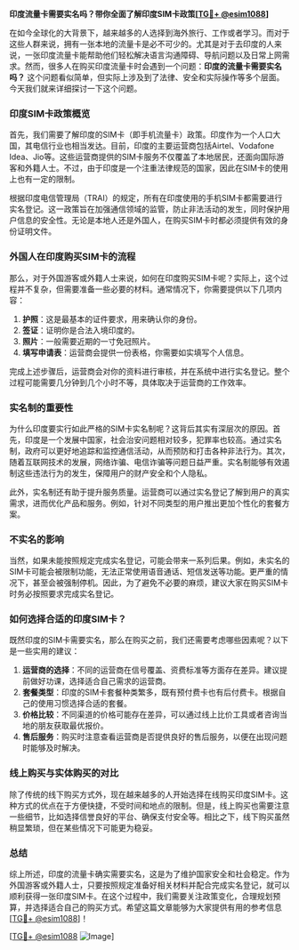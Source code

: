 **印度流量卡需要实名吗？带你全面了解印度SIM卡政策[[TG💪+ @esim1088](https://t.me/s/esim1088)]**

在如今全球化的大背景下，越来越多的人选择到海外旅行、工作或者学习。而对于这些人群来说，拥有一张本地的流量卡是必不可少的。尤其是对于去印度的人来说，一张印度流量卡能帮助他们轻松解决语言沟通障碍、导航问题以及日常上网需求。然而，很多人在购买印度流量卡时会遇到一个问题：**印度的流量卡需要实名吗？** 这个问题看似简单，但实际上涉及到了法律、安全和实际操作等多个层面。今天我们就来详细探讨一下这个问题。

### 印度SIM卡政策概览

首先，我们需要了解印度的SIM卡（即手机流量卡）政策。印度作为一个人口大国，其电信行业也相当发达。目前，印度的主要运营商包括Airtel、Vodafone Idea、Jio等。这些运营商提供的SIM卡服务不仅覆盖了本地居民，还面向国际游客和外籍人士。不过，由于印度是一个注重法律规范的国家，因此在SIM卡的使用上也有一定的限制。

根据印度电信管理局（TRAI）的规定，所有在印度使用的手机SIM卡都需要进行实名登记。这一政策旨在加强通信领域的监管，防止非法活动的发生，同时保护用户信息的安全性。无论是本地人还是外国人，在购买SIM卡时都必须提供有效的身份证明文件。

### 外国人在印度购买SIM卡的流程

那么，对于外国游客或外籍人士来说，如何在印度购买SIM卡呢？实际上，这个过程并不复杂，但需要准备一些必要的材料。通常情况下，你需要提供以下几项内容：

1. **护照**：这是最基本的证件要求，用来确认你的身份。
2. **签证**：证明你是合法入境印度的。
3. **照片**：一般需要近期的一寸免冠照片。
4. **填写申请表**：运营商会提供一份表格，你需要如实填写个人信息。

完成上述步骤后，运营商会对你的资料进行审核，并在系统中进行实名登记。整个过程可能需要几分钟到几个小时不等，具体取决于运营商的工作效率。

### 实名制的重要性

为什么印度要实行如此严格的SIM卡实名制呢？这背后其实有深层次的原因。首先，印度是一个发展中国家，社会治安问题相对较多，犯罪率也较高。通过实名制，政府可以更好地追踪和监控通信活动，从而预防和打击各种非法行为。其次，随着互联网技术的发展，网络诈骗、电信诈骗等问题日益严重。实名制能够有效遏制这些违法行为的发生，保障用户的财产安全和个人隐私。

此外，实名制还有助于提升服务质量。运营商可以通过实名登记了解到用户的真实需求，进而优化产品和服务。例如，针对不同类型的用户推出更加个性化的套餐方案。

### 不实名的影响

当然，如果未能按照规定完成实名登记，可能会带来一系列后果。例如，未实名的SIM卡可能会被限制功能，无法正常使用语音通话、短信发送等功能。更严重的情况下，甚至会被强制停机。因此，为了避免不必要的麻烦，建议大家在购买SIM卡时务必按照要求完成实名登记。

### 如何选择合适的印度SIM卡？

既然印度的SIM卡需要实名，那么在购买之前，我们还需要考虑哪些因素呢？以下是一些实用的建议：

1. **运营商的选择**：不同的运营商在信号覆盖、资费标准等方面存在差异。建议提前做好功课，选择适合自己需求的运营商。
2. **套餐类型**：印度的SIM卡套餐种类繁多，既有预付费卡也有后付费卡。根据自己的使用习惯选择合适的套餐。
3. **价格比较**：不同渠道的价格可能存在差异，可以通过线上比价工具或者咨询当地的朋友获取最优报价。
4. **售后服务**：购买时注意查看运营商是否提供良好的售后服务，以便在出现问题时能够及时解决。

### 线上购买与实体购买的对比

除了传统的线下购买方式外，现在越来越多的人开始选择在线购买印度SIM卡。这种方式的优点在于方便快捷，不受时间和地点的限制。但是，线上购买也需要注意一些细节，比如选择信誉良好的平台、确保支付安全等。相比之下，线下购买虽然稍显繁琐，但在某些情况下可能更为稳妥。

### 总结

综上所述，印度的流量卡确实需要实名，这是为了维护国家安全和社会稳定。作为外国游客或外籍人士，只要按照规定准备好相关材料并配合完成实名登记，就可以顺利获得一张印度SIM卡。在这个过程中，我们需要关注政策变化，合理规划预算，并选择适合自己的购买方式。希望这篇文章能够为大家提供有用的参考信息[[TG💪+ @esim1088](https://t.me/s/esim1088)]！

[[TG💪+ @esim1088](https://t.me/s/esim1088) ![Image](https://i.postimg.cc/4NQfJmqS/Snipaste-2025-05-13-00-14-12.png)]